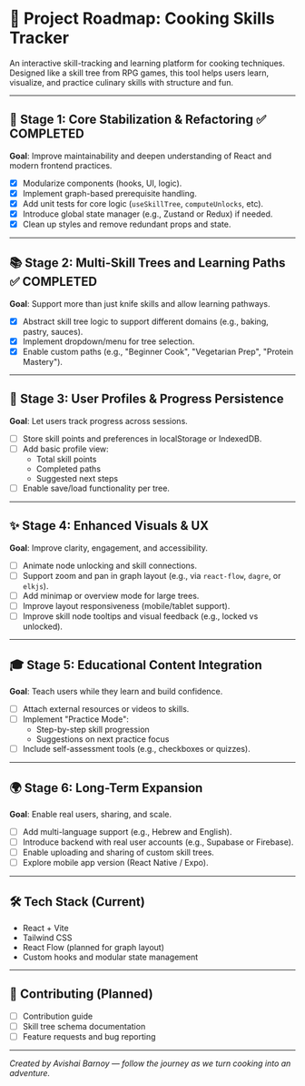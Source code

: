 # 🧭 Project Roadmap: Cooking Skills Tracker

An interactive skill-tracking and learning platform for cooking techniques. Designed like a skill tree from RPG games, this tool helps users learn, visualize, and practice culinary skills with structure and fun.

---

## 📌 Stage 1: Core Stabilization & Refactoring ✅ **COMPLETED**
**Goal**: Improve maintainability and deepen understanding of React and modern frontend practices.

- [x] Modularize components (hooks, UI, logic).
- [x] Implement graph-based prerequisite handling.
- [x] Add unit tests for core logic (`useSkillTree`, `computeUnlocks`, etc).
- [x] Introduce global state manager (e.g., Zustand or Redux) if needed.
- [x] Clean up styles and remove redundant props and state.

---

## 📚 Stage 2: Multi-Skill Trees and Learning Paths ✅ **COMPLETED**
**Goal**: Support more than just knife skills and allow learning pathways.

- [x] Abstract skill tree logic to support different domains (e.g., baking, pastry, sauces).
- [x] Implement dropdown/menu for tree selection.
- [x] Enable custom paths (e.g., "Beginner Cook", "Vegetarian Prep", "Protein Mastery").

---

## 🧠 Stage 3: User Profiles & Progress Persistence
**Goal**: Let users track progress across sessions.

- [ ] Store skill points and preferences in localStorage or IndexedDB.
- [ ] Add basic profile view:
  - Total skill points
  - Completed paths
  - Suggested next steps
- [ ] Enable save/load functionality per tree.

---

## ✨ Stage 4: Enhanced Visuals & UX
**Goal**: Improve clarity, engagement, and accessibility.

- [ ] Animate node unlocking and skill connections.
- [ ] Support zoom and pan in graph layout (e.g., via `react-flow`, `dagre`, or `elkjs`).
- [ ] Add minimap or overview mode for large trees.
- [ ] Improve layout responsiveness (mobile/tablet support).
- [ ] Improve skill node tooltips and visual feedback (e.g., locked vs unlocked).

---

## 🎓 Stage 5: Educational Content Integration
**Goal**: Teach users while they learn and build confidence.

- [ ] Attach external resources or videos to skills.
- [ ] Implement "Practice Mode":
  - Step-by-step skill progression
  - Suggestions on next practice focus
- [ ] Include self-assessment tools (e.g., checkboxes or quizzes).

---

## 🌍 Stage 6: Long-Term Expansion
**Goal**: Enable real users, sharing, and scale.

- [ ] Add multi-language support (e.g., Hebrew and English).
- [ ] Introduce backend with real user accounts (e.g., Supabase or Firebase).
- [ ] Enable uploading and sharing of custom skill trees.
- [ ] Explore mobile app version (React Native / Expo).

---

## 🛠 Tech Stack (Current)
- React + Vite
- Tailwind CSS
- React Flow (planned for graph layout)
- Custom hooks and modular state management

---

## 🤝 Contributing (Planned)
- [ ] Contribution guide
- [ ] Skill tree schema documentation
- [ ] Feature requests and bug reporting

---

*Created by Avishai Barnoy — follow the journey as we turn cooking into an adventure.*

